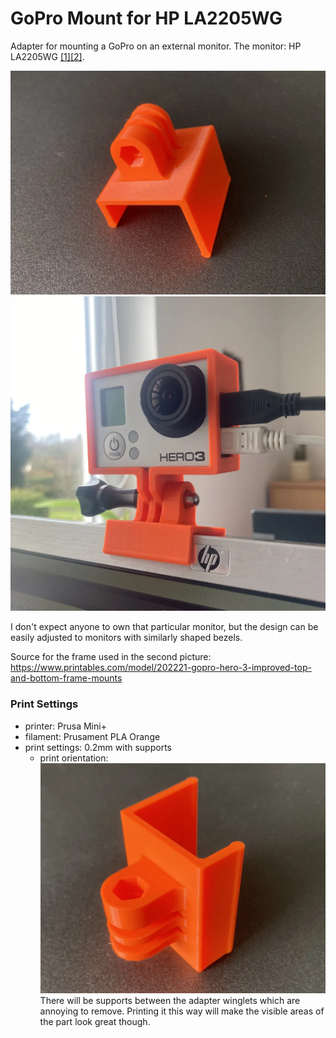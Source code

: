 # GoPro Mount for HP LA2205WG
Adapter for mounting a GoPro on an external monitor. The monitor: HP LA2205WG [[1]](https://support.hp.com/de-de/product/hp-compaq-la2205wg-22-inch-widescreen-lcd-monitor/3955309)[[2]](https://www.prad.de/testberichte/test-monitor-hp-compaq-la2205wg/).

![](docs/adapter_printed01.webp)
![](docs/adapter_printed02.webp)

I don't expect anyone to own that particular monitor, but the design can be easily adjusted to monitors with similarly shaped bezels.

Source for the frame used in the second picture: https://www.printables.com/model/202221-gopro-hero-3-improved-top-and-bottom-frame-mounts


### Print Settings
* printer: Prusa Mini+
* filament: Prusament PLA Orange
* print settings: 0.2mm with supports
    * print orientation: ![](docs/adapter_printed03.webp)
      There will be supports between the adapter winglets which are annoying to remove. Printing it this way will make the visible areas of the part look great though.
